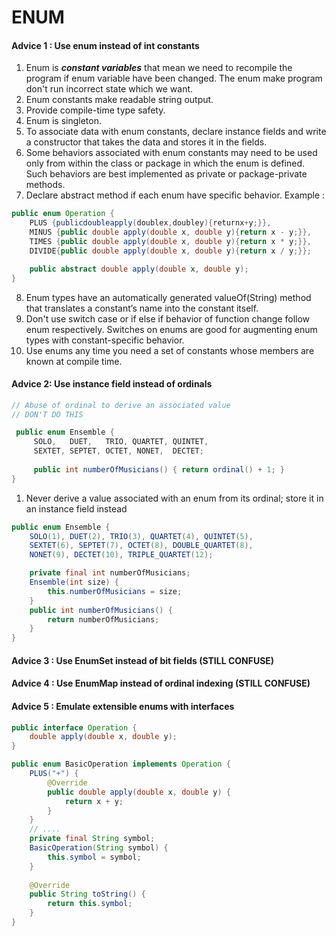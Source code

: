 # ENUM
#### Advice 1 : Use enum instead of int constants
1. Enum is _**constant variables**_ that mean we need to recompile the program if enum variable have been changed. The enum make program don't run incorrect state which we want.
2. Enum constants make readable string output.
3. Provide compile-time type safety.
4. Enum is singleton.
5. To associate data with enum constants, declare instance fields and write a constructor that takes the data and stores it in the fields.
6. Some behaviors associated with enum constants may need to be used only from within the class or package in which the enum is defined. Such behaviors are best implemented as private or package-private methods.
7. Declare abstract method if each enum have specific behavior.
Example :
```java
public enum Operation {  
	PLUS {publicdoubleapply(doublex,doubley){returnx+y;}}, 
	MINUS {public double apply(double x, double y){return x - y;}}, 
	TIMES {public double apply(double x, double y){return x * y;}}, 
	DIVIDE{public double apply(double x, double y){return x / y;}};

	public abstract double apply(double x, double y);
}
```

8. Enum types have an automatically generated valueOf(String) method that translates a constant’s name into the constant itself.
9. Don't use switch case or if else if behavior of function change follow enum respectively. Switches on enums are good for augmenting enum types with constant-specific behavior.
10. Use enums any time you need a set of constants whose members are known at compile time. 

#### Advice 2: Use instance field instead of ordinals
```java
// Abuse of ordinal to derive an associated value 
// DON'T DO THIS

 public enum Ensemble {
	 SOLO,   DUET,   TRIO, QUARTET, QUINTET,
     SEXTET, SEPTET, OCTET, NONET,  DECTET; 
     
	 public int numberOfMusicians() { return ordinal() + 1; }
}
```
1. Never derive a value associated with an enum from its ordinal; store it in an instance field instead
```java
public enum Ensemble {
	SOLO(1), DUET(2), TRIO(3), QUARTET(4), QUINTET(5),
    SEXTET(6), SEPTET(7), OCTET(8), DOUBLE_QUARTET(8),
    NONET(9), DECTET(10), TRIPLE_QUARTET(12); 

	private final int numberOfMusicians;  
	Ensemble(int size) { 
		this.numberOfMusicians = size; 
	} 
	public int numberOfMusicians() { 
		return numberOfMusicians; 
	}
}
```

#### Advice 3 : Use EnumSet instead of bit fields (STILL CONFUSE)
#### Advice 4 : Use EnumMap instead of ordinal indexing  (STILL CONFUSE)
#### Advice 5 : Emulate extensible enums with interfaces
```java
public interface Operation {
	double apply(double x, double y);
}

public enum BasicOperation implements Operation {
	PLUS("+") {
		@Override
		public double apply(double x, double y) {
			return x + y;
		}
	}
	// ....
	private final String symbol;
	BasicOperation(String symbol) {
		this.symbol = symbol;
	}
	
	@Override
	public String toString() {
		return this.symbol;
	}
}
```
<!--stackedit_data:
eyJoaXN0b3J5IjpbOTYxNzc3MzU4LC0xMjg3MzU4NjQ5LDE1NT
MyNjQwOTgsLTIxMzg0MTM3ODNdfQ==
-->